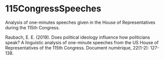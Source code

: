 # 115CongressSpeeches
Analysis of one-minutes speeches given in the House of Representatives during the 115th Congress.

Raubach, E. E. (2019). Does political ideology influence how politicians speak? A linguistic analysis of one-minute speeches from the US House of Representatives of the 115th Congress. Document numérique, 22(1-2): 127-138.
